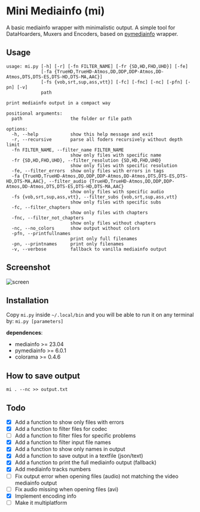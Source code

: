 # Mini Mediainfo (mi)

A basic mediainfo wrapper with minimalistic output. A simple tool for DataHoarders, Muxers and Encoders, based on [pymediainfo](https://pymediainfo.readthedocs.io/en/stable/pymediainfo.html) wrapper.

## Usage

```
usage: mi.py [-h] [-r] [-fn FILTER_NAME] [-fr {SD,HD,FHD,UHD}] [-fe]
             [-fa {TrueHD,TrueHD-Atmos,DD,DDP,DDP-Atmos,DD-Atmos,DTS,DTS-ES,DTS-HD,DTS-MA,AAC}]
             [-fs {vob,srt,sup,ass,vtt}] [-fc] [-fnc] [-nc] [-pfn] [-pn] [-v]
             path

print mediainfo output in a compact way

positional arguments:
  path                  the folder or file path

options:
  -h, --help            show this help message and exit
  -r, --recursive       parse all foders recursively without depth limit
  -fn FILTER_NAME, --filter_name FILTER_NAME
                        show only files with specific name
  -fr {SD,HD,FHD,UHD}, --filter_resolution {SD,HD,FHD,UHD}
                        show only files with specific resolution
  -fe, --filter_errors  show only files with errors in tags
  -fa {TrueHD,TrueHD-Atmos,DD,DDP,DDP-Atmos,DD-Atmos,DTS,DTS-ES,DTS-HD,DTS-MA,AAC}, --filter_audio {TrueHD,TrueHD-Atmos,DD,DDP,DDP-Atmos,DD-Atmos,DTS,DTS-ES,DTS-HD,DTS-MA,AAC}
                        show only files with specific audio
  -fs {vob,srt,sup,ass,vtt}, --filter_subs {vob,srt,sup,ass,vtt}
                        show only files with specific subs
  -fc, --filter_chapters
                        show only files with chapters
  -fnc, --filter_not_chapters
                        show only files without chapters
  -nc, --no_colors      show output without colors
  -pfn, --printfullnames
                        print only full filenames
  -pn, --printnames     print only filenames
  -v, --verbose         fallback to vanilla mediainfo output
```

## Screenshot

![screen](https://i.imgur.com/XAejBtu.png)

## Installation

Copy `mi.py` inside `~/.local/bin` and you will be able to run it on any terminal by: `mi.py [parameters]`

**dependences**:

- mediainfo >= 23.04
- pymediainfo >= 6.0.1
- colorama >= 0.4.6

## How to save output

`mi . --nc >> output.txt`

## Todo

- [x] Add a function to show only files with errors
- [x] Add a function to filter files for codec
- [ ] Add a function to filter files for specific problems
- [x] Add a function to filter input file names
- [x] Add a function to show only names in output
- [x] Add a function to save output in a textfile (json/text)
- [x] Add a function to print the full mediainfo output (fallback)
- [x] Add mediainfo tracks numbers
- [ ] Fix output error when opening files (audio) not matching the video mediainfo output
- [ ] Fix audio missing when opening files (avi)
- [x] Implement encoding info
- [ ] Make it multiplatform

